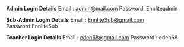 **Admin Login Details**
Email : admin@mail.com
Password: Ennliteadmin

**Sub-Admin Login Details**
Email : EnnliteSub@gmail.com
Password:EnnliteSub

**Teacher Login Details** 
Email : eden68@gmail.com
Password : eden68
